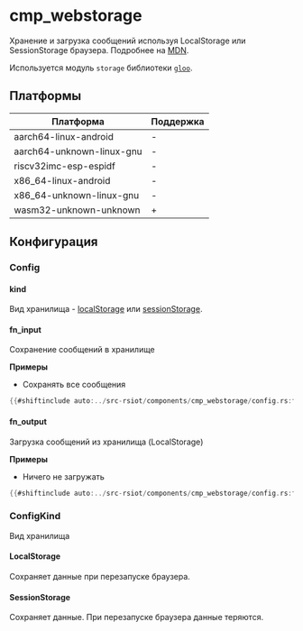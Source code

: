 # cmp_webstorage

Хранение и загрузка сообщений используя LocalStorage или SessionStorage браузера. Подробнее на [MDN](https://developer.mozilla.org/en-US/docs/Web/API/Web_Storage_API).

Используется модуль `storage` библиотеки [`gloo`](https://docs.rs/gloo/latest/gloo/storage/index.html).

## Платформы

| Платформа                 | Поддержка |
| ------------------------- | --------- |
| aarch64-linux-android     | -         |
| aarch64-unknown-linux-gnu | -         |
| riscv32imc-esp-espidf     | -         |
| x86_64-linux-android      | -         |
| x86_64-unknown-linux-gnu  | -         |
| wasm32-unknown-unknown    | +         |

## Конфигурация

### Config

#### kind

Вид хранилища - [localStorage](#localstorage) или [sessionStorage](#sessionstorage).

#### fn_input

Сохранение сообщений в хранилище

**Примеры**

- Сохранять все сообщения

```rust
{{#shiftinclude auto:../src-rsiot/components/cmp_webstorage/config.rs:fn_input_save_all}}
```

#### fn_output

Загрузка сообщений из хранилища (LocalStorage)

**Примеры**

- Ничего не загружать

```rust
{{#shiftinclude auto:../src-rsiot/components/cmp_webstorage/config.rs:fn_output_not_load}}
```

### ConfigKind

Вид хранилища

#### LocalStorage

Сохраняет данные при перезапуске браузера.

#### SessionStorage

Сохраняет данные. При перезапуске браузера данные теряются.
